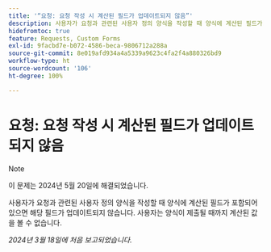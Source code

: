 ```yaml
---
title: '“요청: 요청 작성 시 계산된 필드가 업데이트되지 않음”'
description: 사용자가 요청과 관련된 사용자 정의 양식을 작성할 때 양식에 계산된 필드가 포함되어 있으면 해당 필드가 업데이트되지 않습니다. 사용자는 양식이 제출될 때까지 계산된 값을 볼 수 없습니다.
hidefromtoc: true
feature: Requests, Custom Forms
exl-id: 9facbd7e-b072-4586-beca-9806712a288a
source-git-commit: 8e019afd934a4a5339a9623c4fa2f4a880326bd9
workflow-type: ht
source-wordcount: '106'
ht-degree: 100%

---
```


# 요청: 요청 작성 시 계산된 필드가 업데이트되지 않음

>[!NOTE]
>
>이 문제는 2024년 5월 20일에 해결되었습니다.

사용자가 요청과 관련된 사용자 정의 양식을 작성할 때 양식에 계산된 필드가 포함되어 있으면 해당 필드가 업데이트되지 않습니다. 사용자는 양식이 제출될 때까지 계산된 값을 볼 수 없습니다.

_2024년 3월 18일에 처음 보고되었습니다._

